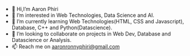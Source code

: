 - 👋 Hi,I’m Aaron Phiri
- 👀 I’m interested in Web Technologies, Data Science and AI.
- 🌱 I’m currently learning Web Technologies(HTML, CSS and Javascript), Database, C++ and Python(Datascience).
- 💞️ I’m looking to collaborate on projects in Web Dev, Database and Datascience or Analysis.
- 📫 Reach me on aaronronnyphiri@gmail.com

<!---
aaronronnyphiri/aaronronnyphiri is a ✨ special ✨ repository because its `README.md` (this file) appears on your GitHub profile.
You can click the Preview link to take a look at your changes.
--->
